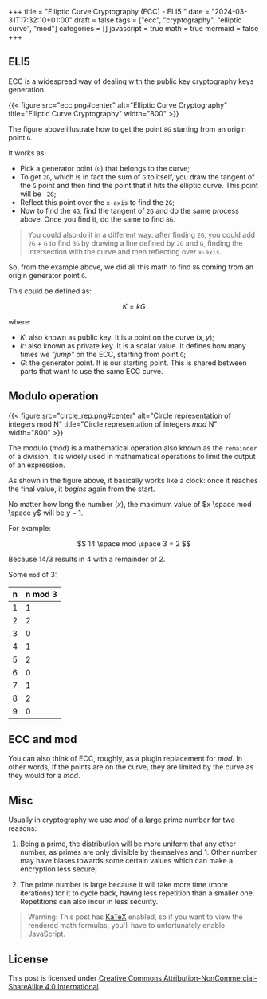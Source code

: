 +++
title = "Elliptic Curve Cryptography (ECC) - ELI5 "
date = "2024-03-31T17:32:10+01:00"
draft = false
tags = ["ecc", "cryptography", "elliptic curve", "mod"]
categories = []
javascript = true
math = true
mermaid = false
+++

## ELI5

ECC is a widespread way of dealing with the public key cryptography keys generation.

{{< figure src="ecc.png#center" alt="Elliptic Curve Cryptography" title="Elliptic Curve Cryptography" width="800" >}}

The figure above illustrate how to get the point `8G` starting from an origin point `G`.

It works as:

- Pick a generator point (`G`) that belongs to the curve;
- To get `2G`, which is in fact the sum of `G` to itself, you draw the tangent of the `G` point and then find the point that it hits the elliptic curve. This point will be `-2G`;
- Reflect this point over the `x-axis` to find the `2G`;
- Now to find the `4G`, find the tangent of `2G` and do the same process above. Once you find it, do the same to find `8G`.

> You could also do it in a different way:
> after finding `2G`, you could add `2G` + `G` to find `3G` by drawing a line defined by `2G` and `G`, finding the intersection with the curve and then reflecting over `x-axis`.

So, from the example above, we did all this math to find `8G` coming from an origin generator point `G`.

This could be defined as:

$$ K = kG $$

where:

- $K$: also known as public key. It is a point on the curve $(x,y)$;
- $k$: also known as private key. It is a scalar value. It defines how many times we _"jump"_ on the ECC, starting from point `G`;
- $G$: the generator point. It is our starting point. This is shared between parts that want to use the same ECC curve.

## Modulo operation

{{< figure src="circle_rep.png#center" alt="Circle representation of integers mod N" title="Circle representation of integers $mod$ N" width="800" >}}

The modulo ($mod$) is a mathematical operation also known as the `remainder` of a division. It is widely used in mathematical operations to limit the output of an expression.

As shown in the figure above, it basically works like a clock: once it reaches the final value, it _begins_ again from the start.

No matter how long the number ($x$), the maximum value of $x \space mod \space y$ will be $y-1$.

For example:

$$ 14 \space mod \space 3 = 2 $$

Because $14/3$ results in 4 with a remainder of 2.

Some `mod` of 3:

| n | n mod 3 |
| - | ------- |
| 1 |    1    |
| 2 |    2    |
| 3 |    0    |
| 4 |    1    |
| 5 |    2    |
| 6 |    0    |
| 7 |    1    |
| 8 |    2    |
| 9 |    0    |

## ECC and mod

You can also think of ECC, roughly, as a plugin replacement for $mod$. In other words, If the points are on the curve, they are limited by the curve as they would for a $mod$.

## Misc

Usually in cryptography we use $mod$ of a large prime number for two reasons:

1) Being a prime, the distribution will be more uniform that any other number, as primes are only divisible by themselves and 1. Other number may have biases towards some certain values which can make a encryption less secure;

2) The prime number is large because it will take more time (more iterations) for it to cycle back, having less repetition than a smaller one. Repetitions can also incur in less security.

> Warning: This post has [KaTeX](https://katex.org/) enabled,
> so if you want to view the rendered math formulas,
> you'll have to unfortunately enable JavaScript.

## License

This post is licensed under [Creative Commons Attribution-NonCommercial-ShareAlike 4.0 International][cc-by-nc-sa].

[cc-by-nc-sa]: http://creativecommons.org/licenses/by-nc-sa/4.0/

